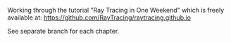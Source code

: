 Working through the tutorial "Ray Tracing in One Weekend" which is freely 
available at: https://github.com/RayTracing/raytracing.github.io

See separate branch for each chapter.